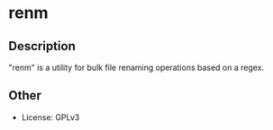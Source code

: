 # renm

## Description
"renm" is a utility for bulk file renaming operations based on a regex.

## Other
 - License: GPLv3
